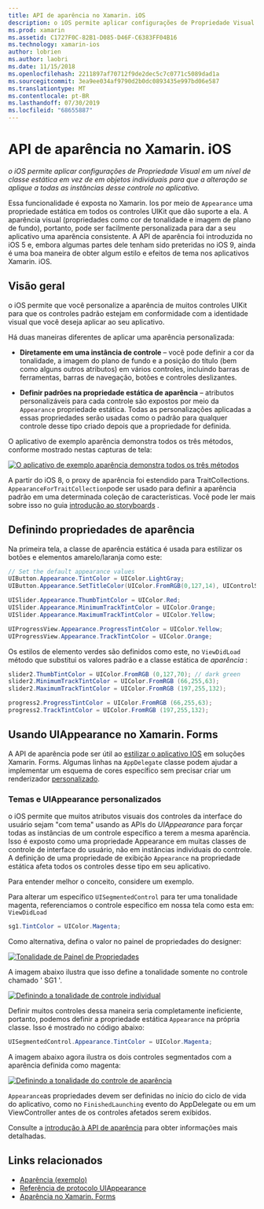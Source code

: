 ```yaml
---
title: API de aparência no Xamarin. iOS
description: o iOS permite aplicar configurações de Propriedade Visual em um nível de classe estática em vez de em objetos individuais para que a alteração se aplique a todas as instâncias desse controle no aplicativo.
ms.prod: xamarin
ms.assetid: C1727F0C-82B1-D085-D46F-C6383FF04B16
ms.technology: xamarin-ios
author: lobrien
ms.author: laobri
ms.date: 11/15/2018
ms.openlocfilehash: 2211897af70712f9de2dec5c7c0771c5089dad1a
ms.sourcegitcommit: 3ea9ee034af9790d2b0dc0893435e997bd06e587
ms.translationtype: MT
ms.contentlocale: pt-BR
ms.lasthandoff: 07/30/2019
ms.locfileid: "68655887"
---
```

# <a name="appearance-api-in-xamarinios"></a>API de aparência no Xamarin. iOS

_o iOS permite aplicar configurações de Propriedade Visual em um nível de classe estática em vez de em objetos individuais para que a alteração se aplique a todas as instâncias desse controle no aplicativo._

Essa funcionalidade é exposta no Xamarin. Ios por meio de `Appearance` uma propriedade estática em todos os controles UIKit que dão suporte a ela. A aparência visual (propriedades como cor de tonalidade e imagem de plano de fundo), portanto, pode ser facilmente personalizada para dar a seu aplicativo uma aparência consistente. A API de aparência foi introduzida no iOS 5 e, embora algumas partes dele tenham sido preteridas no iOS 9, ainda é uma boa maneira de obter algum estilo e efeitos de tema nos aplicativos Xamarin. iOS.

## <a name="overview"></a>Visão geral

o iOS permite que você personalize a aparência de muitos controles UIKit para que os controles padrão estejam em conformidade com a identidade visual que você deseja aplicar ao seu aplicativo.

Há duas maneiras diferentes de aplicar uma aparência personalizada:

- **Diretamente em uma instância de controle** – você pode definir a cor da tonalidade, a imagem do plano de fundo e a posição do título (bem como alguns outros atributos) em vários controles, incluindo barras de ferramentas, barras de navegação, botões e controles deslizantes.

- **Definir padrões na propriedade estática de aparência** – atributos personalizáveis para cada controle são expostos por meio da `Appearance` propriedade estática. Todas as personalizações aplicadas a essas propriedades serão usadas como o padrão para qualquer controle desse tipo criado depois que a propriedade for definida.

O aplicativo de exemplo aparência demonstra todos os três métodos, conforme mostrado nestas capturas de tela:

[![](introduction-to-the-appearance-api-images/appearance01-sml.png "O aplicativo de exemplo aparência demonstra todos os três métodos")](introduction-to-the-appearance-api-images/appearance01.png#lightbox)

A partir do iOS 8, o proxy de aparência foi estendido para TraitCollections.
 `AppearanceForTraitCollection`pode ser usado para definir a aparência padrão em uma determinada coleção de características. Você pode ler mais sobre isso no guia [introdução ao storyboards](~/ios/user-interface/storyboards/unified-storyboards.md) .

## <a name="setting-appearance-properties"></a>Definindo propriedades de aparência

Na primeira tela, a classe de aparência estática é usada para estilizar os botões e elementos amarelo/laranja como este:

```csharp
// Set the default appearance values
UIButton.Appearance.TintColor = UIColor.LightGray;
UIButton.Appearance.SetTitleColor(UIColor.FromRGB(0,127,14), UIControlState.Normal);

UISlider.Appearance.ThumbTintColor = UIColor.Red;
UISlider.Appearance.MinimumTrackTintColor = UIColor.Orange;
UISlider.Appearance.MaximumTrackTintColor = UIColor.Yellow;

UIProgressView.Appearance.ProgressTintColor = UIColor.Yellow;
UIProgressView.Appearance.TrackTintColor = UIColor.Orange;
```

Os estilos de elemento verdes são definidos como este, no `ViewDidLoad` método que substitui os valores padrão e a classe estática de *aparência* :

```csharp
slider2.ThumbTintColor = UIColor.FromRGB (0,127,70); // dark green
slider2.MinimumTrackTintColor = UIColor.FromRGB (66,255,63);
slider2.MaximumTrackTintColor = UIColor.FromRGB (197,255,132);
```

```csharp
progress2.ProgressTintColor = UIColor.FromRGB (66,255,63);
progress2.TrackTintColor = UIColor.FromRGB (197,255,132);
```

## <a name="using-uiappearance-in-xamarinforms"></a>Usando UIAppearance no Xamarin. Forms

A API de aparência pode ser útil ao [estilizar o aplicativo IOS](~/xamarin-forms/platform/ios/formatting.md#uiappearance) em soluções Xamarin. Forms. Algumas linhas na `AppDelegate` classe podem ajudar a implementar um esquema de cores específico sem precisar criar um renderizador [personalizado](~/xamarin-forms/app-fundamentals/custom-renderer/index.md).

### <a name="custom-themes-and-uiappearance"></a>Temas e UIAppearance personalizados

o iOS permite que muitos atributos visuais dos controles da interface do usuário sejam "com tema" usando as APIs do *UIAppearance* para forçar todas as instâncias de um controle específico a terem a mesma aparência. Isso é exposto como uma propriedade Appearance em muitas classes de controle de interface do usuário, não em instâncias individuais do controle. A definição de uma propriedade de exibição `Appearance` na propriedade estática afeta todos os controles desse tipo em seu aplicativo.

Para entender melhor o conceito, considere um exemplo.

Para alterar um específico `UISegmentedControl` para ter uma tonalidade magenta, referenciamos o controle específico em nossa tela como esta em: `ViewDidLoad`

```csharp
sg1.TintColor = UIColor.Magenta;
```

Como alternativa, defina o valor no painel de propriedades do designer:

[![](introduction-to-the-appearance-api-images/propertiespadtint.png "Tonalidade de Painel de Propriedades")](introduction-to-the-appearance-api-images/propertiespadtint.png#lightbox)

A imagem abaixo ilustra que isso define a tonalidade somente no controle chamado ' SG1 '.

[![](introduction-to-the-appearance-api-images/image53.png "Definindo a tonalidade de controle individual")](introduction-to-the-appearance-api-images/image53.png#lightbox)

Definir muitos controles dessa maneira seria completamente ineficiente, portanto, podemos definir a propriedade estática `Appearance` na própria classe. Isso é mostrado no código abaixo:

```csharp
UISegmentedControl.Appearance.TintColor = UIColor.Magenta;
```

A imagem abaixo agora ilustra os dois controles segmentados com a aparência definida como magenta:

[![](introduction-to-the-appearance-api-images/image54.png "Definindo a tonalidade do controle de aparência")](introduction-to-the-appearance-api-images/image54.png#lightbox)

`Appearance`as propriedades devem ser definidas no início do ciclo de vida do aplicativo, como no `FinishedLaunching` evento do AppDelegate ou em um ViewController antes de os controles afetados serem exibidos.

Consulte a [introdução à API de aparência](~/ios/user-interface/ios-ui/introduction-to-the-appearance-api.md) para obter informações mais detalhadas.

## <a name="related-links"></a>Links relacionados

- [Aparência (exemplo)](https://docs.microsoft.com/samples/xamarin/ios-samples/appearance)
- [Referência de protocolo UIAppearance](https://developer.apple.com/library/ios/documentation/UIKit/Reference/UIAppearance_Protocol/)
- [Aparência no Xamarin. Forms](~/xamarin-forms/platform/ios/formatting.md#uiappearance)
